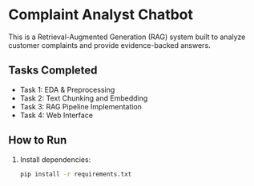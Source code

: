 # Complaint Analyst Chatbot

This is a Retrieval-Augmented Generation (RAG) system built to analyze customer complaints and provide evidence-backed answers.

## Tasks Completed
- Task 1: EDA & Preprocessing
- Task 2: Text Chunking and Embedding
- Task 3: RAG Pipeline Implementation
- Task 4: Web Interface

## How to Run

1. Install dependencies:
   ```bash
   pip install -r requirements.txt